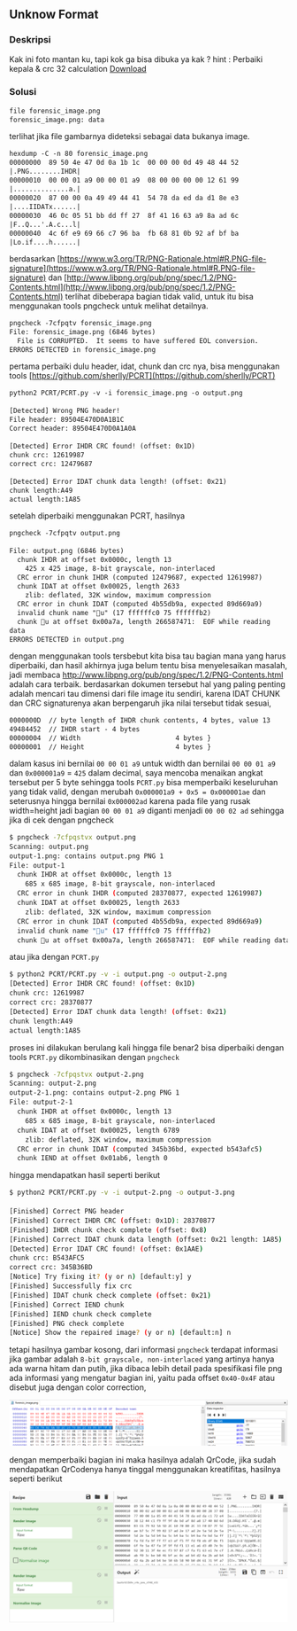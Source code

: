 ## Unknow Format

### Deskripsi

Kak ini foto mantan ku, tapi kok ga bisa dibuka ya kak ?
hint : Perbaiki kepala & crc 32 calculation
[Download](https://mega.nz/file/y7J0CTSJ#s4C4wIQqw0KX9ZlypTktbRZxcboiW6X2pLFqwKQ7Ca0)

### Solusi

```
file forensic_image.png
forensic_image.png: data
```

terlihat jika file gambarnya dideteksi sebagai data bukanya image.

```
hexdump -C -n 80 forensic_image.png
00000000  89 50 4e 47 0d 0a 1b 1c  00 00 00 0d 49 48 44 52  |.PNG........IHDR|
00000010  00 00 01 a9 00 00 01 a9  08 00 00 00 00 12 61 99  |..............a.|
00000020  87 00 00 0a 49 49 44 41  54 78 da ed da d1 8e e3  |....IIDATx......|
00000030  46 0c 05 51 bb dd ff 27  8f 41 16 63 a9 8a ad 6c  |F..Q...'.A.c...l|
00000040  4c 6f e9 69 66 c7 96 ba  fb 68 81 0b 92 af bf ba  |Lo.if....h......|
```

berdasarkan [https://www.w3.org/TR/PNG-Rationale.html#R.PNG-file-signature](https://www.w3.org/TR/PNG-Rationale.html#R.PNG-file-signature) dan [http://www.libpng.org/pub/png/spec/1.2/PNG-Contents.html](http://www.libpng.org/pub/png/spec/1.2/PNG-Contents.html) terlihat dibeberapa bagian tidak valid, untuk itu bisa menggunakan tools pngcheck untuk melihat detailnya.

```
pngcheck -7cfpqtv forensic_image.png
File: forensic_image.png (6846 bytes)
  File is CORRUPTED.  It seems to have suffered EOL conversion.
ERRORS DETECTED in forensic_image.png
```

pertama perbaiki dulu header, idat, chunk dan crc nya, bisa menggunakan tools [https://github.com/sherlly/PCRT](https://github.com/sherlly/PCRT)

```
python2 PCRT/PCRT.py -v -i forensic_image.png -o output.png

[Detected] Wrong PNG header!
File header: 89504E470D0A1B1C
Correct header: 89504E470D0A1A0A

[Detected] Error IHDR CRC found! (offset: 0x1D)
chunk crc: 12619987
correct crc: 12479687

[Detected] Error IDAT chunk data length! (offset: 0x21)
chunk length:A49
actual length:1A85

```

setelah diperbaiki menggunakan PCRT, hasilnya

```
pngcheck -7cfpqtv output.png

File: output.png (6846 bytes)
  chunk IHDR at offset 0x0000c, length 13
    425 x 425 image, 8-bit grayscale, non-interlaced
  CRC error in chunk IHDR (computed 12479687, expected 12619987)
  chunk IDAT at offset 0x00025, length 2633
    zlib: deflated, 32K window, maximum compression
  CRC error in chunk IDAT (computed 4b55db9a, expected 89d669a9)
  invalid chunk name "u" (17 ffffffc0 75 ffffffb2)
  chunk u at offset 0x00a7a, length 266587471:  EOF while reading data
ERRORS DETECTED in output.png
```

dengan menggunakan tools tersbebut kita bisa tau bagian mana yang harus diperbaiki, dan hasil akhirnya juga belum tentu bisa menyelesaikan masalah, jadi membaca http://www.libpng.org/pub/png/spec/1.2/PNG-Contents.html adalah cara terbaik. berdasarkan dokumen tersebut hal yang paling penting adalah mencari tau dimensi dari file image itu sendiri, karena IDAT CHUNK dan CRC signaturenya akan berpengaruh jika nilai tersebut tidak sesuai, 

```
0000000D  // byte length of IHDR chunk contents, 4 bytes, value 13
49484452  // IHDR start - 4 bytes
00000004  // Width                        4 bytes }
00000001  // Height                       4 bytes }
```

dalam kasus ini bernilai `00 00 01 a9` untuk width dan bernilai `00 00 01 a9` dan `0x000001a9` = `425` dalam decimal, saya mencoba menaikan angkat tersebut per 5 byte sehingga tools `PCRT.py` bisa memperbaiki keseluruhan yang tidak valid, dengan merubah `0x000001a9 + 0x5 = 0x000001ae` dan seterusnya hingga bernilai `0x000002ad` karena pada file yang rusak width=height jadi bagian `00 00 01 a9` diganti menjadi `00 00 02 ad` sehingga jika di cek dengan pngcheck

```bash
$ pngcheck -7cfpqstvx output.png
Scanning: output.png
output-1.png: contains output.png PNG 1
File: output-1
  chunk IHDR at offset 0x0000c, length 13
    685 x 685 image, 8-bit grayscale, non-interlaced
  CRC error in chunk IHDR (computed 28370877, expected 12619987)
  chunk IDAT at offset 0x00025, length 2633
    zlib: deflated, 32K window, maximum compression
  CRC error in chunk IDAT (computed 4b55db9a, expected 89d669a9)
  invalid chunk name "u" (17 ffffffc0 75 ffffffb2)
  chunk u at offset 0x00a7a, length 266587471:  EOF while reading data
```

atau jika dengan `PCRT.py`

```bash
$ python2 PCRT/PCRT.py -v -i output.png -o output-2.png
[Detected] Error IHDR CRC found! (offset: 0x1D)
chunk crc: 12619987
correct crc: 28370877
[Detected] Error IDAT chunk data length! (offset: 0x21)
chunk length:A49
actual length:1A85
```

proses ini dilakukan berulang kali hingga file benar2 bisa diperbaiki dengan tools `PCRT.py` dikombinasikan dengan `pngcheck`

```bash
$ pngcheck -7cfpqstvx output-2.png
Scanning: output-2.png
output-2-1.png: contains output-2.png PNG 1
File: output-2-1
  chunk IHDR at offset 0x0000c, length 13
    685 x 685 image, 8-bit grayscale, non-interlaced
  chunk IDAT at offset 0x00025, length 6789
    zlib: deflated, 32K window, maximum compression
  CRC error in chunk IDAT (computed 345b36bd, expected b543afc5)
  chunk IEND at offset 0x01ab6, length 0
```

hingga mendapatkan hasil seperti berikut

```bash
$ python2 PCRT/PCRT.py -v -i output-2.png -o output-3.png

[Finished] Correct PNG header
[Finished] Correct IHDR CRC (offset: 0x1D): 28370877
[Finished] IHDR chunk check complete (offset: 0x8)
[Finished] Correct IDAT chunk data length (offset: 0x21 length: 1A85)
[Detected] Error IDAT CRC found! (offset: 0x1AAE)
chunk crc: B543AFC5
correct crc: 345B36BD
[Notice] Try fixing it? (y or n) [default:y] y
[Finished] Successfully fix crc
[Finished] IDAT chunk check complete (offset: 0x21)
[Finished] Correct IEND chunk
[Finished] IEND chunk check complete
[Finished] PNG check complete
[Notice] Show the repaired image? (y or n) [default:n] n
```

tetapi hasilnya gambar kosong, dari informasi `pngcheck` terdapat informasi jika gambar adalah `8-bit grayscale, non-interlaced` yang artinya hanya ada warna hitam dan putih, jika dibaca lebih detail pada spesifikasi file png ada informasi yang mengatur bagian ini, yaitu pada offset `0x40-0x4F` atau disebut juga dengan color correction, 

![Color Correction](2.png "Fix Color Correction")

dengan memperbaiki bagian ini maka hasilnya adalah QrCode, jika sudah mendapatkan  QrCodenya hanya tinggal menggunakan kreatifitas, hasilnya seperti berikut

![Fix Forensic Image](forensic_image_fix.png "Fix Forensic Image")

